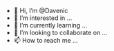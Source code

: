 - 👋 Hi, I’m @Davenic
- 👀 I’m interested in ...
- 🌱 I’m currently learning ...
- 💞️ I’m looking to collaborate on ...
- 📫 How to reach me ...

<!---
Davenic/Davenic is a ✨ special ✨ repository because its `README.md` (this file) appears on your GitHub profile.
You can click the Preview link to take a look at your changes.
--->
